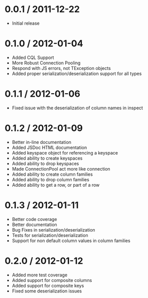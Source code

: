 
0.0.1 / 2011-12-22
==================

  * Initial release

0.1.0 / 2012-01-04
==================

  * Added CQL Support
  * More Robust Connection Pooling
  * Respond with JS errors, not TException objects
  * Added proper serialization/deserialization support for all types
  
0.1.1 / 2012-01-06
==================

  * Fixed issue with the deserialization of column names in inspect
  
0.1.2 / 2012-01-09
==================
  
  * Better in-line documentation
  * Added JSDoc HTML documentation
  * Added keyspace object for referencing a keyspace
  * Added ability to create keyspaces
  * Added ability to drop keyspaces
  * Made ConnectionPool act more like connection
  * Added ability to create column families
  * Added ability to drop column families
  * Added ability to get a row, or part of a row
  
0.1.3 / 2012-01-11
==================

  * Better code coverage
  * Better documentation
  * Bug Fixes in serialization/deserialization
  * Tests for serialization/deserialization
  * Support for non default column values in column families
  
0.2.0 / 2012-01-12
==================

  * Added more test coverage
  * Added support for composite columns
  * Added support for composite keys
  * Fixed some deserialization issues